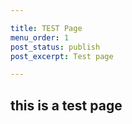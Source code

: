 ```yaml
---

title: TEST Page
menu_order: 1
post_status: publish
post_excerpt: Test page

---
```


## this is a test page